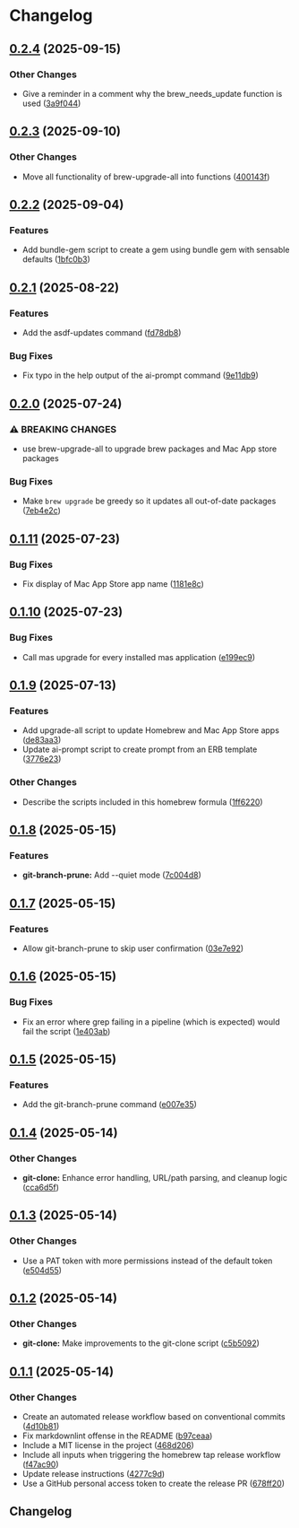 # Changelog

## [0.2.4](https://github.com/jcouball/scripts/compare/v0.2.3...v0.2.4) (2025-09-15)


### Other Changes

* Give a reminder in a comment why the brew_needs_update function is used ([3a9f044](https://github.com/jcouball/scripts/commit/3a9f0442986ccf3ccb877f32d107b50497080950))

## [0.2.3](https://github.com/jcouball/scripts/compare/v0.2.2...v0.2.3) (2025-09-10)


### Other Changes

* Move all functionality of brew-upgrade-all into functions ([400143f](https://github.com/jcouball/scripts/commit/400143fe98069b9d476f323478e3673280bedb93))

## [0.2.2](https://github.com/jcouball/scripts/compare/v0.2.1...v0.2.2) (2025-09-04)


### Features

* Add bundle-gem script to create a gem using bundle gem with sensable defaults ([1bfc0b3](https://github.com/jcouball/scripts/commit/1bfc0b30518da9f44ac0edc3976a8c87cd1350c1))

## [0.2.1](https://github.com/jcouball/scripts/compare/v0.2.0...v0.2.1) (2025-08-22)


### Features

* Add the asdf-updates command ([fd78db8](https://github.com/jcouball/scripts/commit/fd78db817b0b094ef9eec69c5a5b98f135ac744e))


### Bug Fixes

* Fix typo in the help output of the ai-prompt command ([9e11db9](https://github.com/jcouball/scripts/commit/9e11db9105ad2b4534b0946cc58087d0c43a5433))

## [0.2.0](https://github.com/jcouball/scripts/compare/v0.1.11...v0.2.0) (2025-07-24)


### ⚠ BREAKING CHANGES

* use brew-upgrade-all to upgrade brew packages and Mac App store packages

### Bug Fixes

* Make `brew upgrade` be greedy so it updates all out-of-date packages ([7eb4e2c](https://github.com/jcouball/scripts/commit/7eb4e2c2fbe32e231abc223fd054a5c867e5956d))

## [0.1.11](https://github.com/jcouball/scripts/compare/v0.1.10...v0.1.11) (2025-07-23)


### Bug Fixes

* Fix display of Mac App Store app name ([1181e8c](https://github.com/jcouball/scripts/commit/1181e8c0cec3cf3e5ea707091dae6270e2f20a12))

## [0.1.10](https://github.com/jcouball/scripts/compare/v0.1.9...v0.1.10) (2025-07-23)


### Bug Fixes

* Call mas upgrade for every installed mas application ([e199ec9](https://github.com/jcouball/scripts/commit/e199ec9aa00d1933a64bc1dcf4ad412262ddceb2))

## [0.1.9](https://github.com/jcouball/scripts/compare/v0.1.8...v0.1.9) (2025-07-13)


### Features

* Add upgrade-all script to update Homebrew and Mac App Store apps ([de83aa3](https://github.com/jcouball/scripts/commit/de83aa3820baa3dffa6fad62c4fbaf5826da1576))
* Update ai-prompt script to create prompt from an ERB template ([3776e23](https://github.com/jcouball/scripts/commit/3776e23b512a62e8567eb90a23d1089aedce8c16))


### Other Changes

* Describe the scripts included in this homebrew formula ([1ff6220](https://github.com/jcouball/scripts/commit/1ff6220cf681615fc203dfd0c0ed9336a4c06b15))

## [0.1.8](https://github.com/jcouball/scripts/compare/v0.1.7...v0.1.8) (2025-05-15)


### Features

* **git-branch-prune:** Add --quiet mode ([7c004d8](https://github.com/jcouball/scripts/commit/7c004d84656bf593288319f81d80618762b79b8b))

## [0.1.7](https://github.com/jcouball/scripts/compare/v0.1.6...v0.1.7) (2025-05-15)


### Features

* Allow git-branch-prune to skip user confirmation ([03e7e92](https://github.com/jcouball/scripts/commit/03e7e9209d4d1c4ecca0b037535a72d797fee021))

## [0.1.6](https://github.com/jcouball/scripts/compare/v0.1.5...v0.1.6) (2025-05-15)


### Bug Fixes

* Fix an error where grep failing in a pipeline (which is expected) would fail the script ([1e403ab](https://github.com/jcouball/scripts/commit/1e403aba2f2ed2f05d6b3e1e046ac8c27f9f47c6))

## [0.1.5](https://github.com/jcouball/scripts/compare/v0.1.4...v0.1.5) (2025-05-15)


### Features

* Add the git-branch-prune command ([e007e35](https://github.com/jcouball/scripts/commit/e007e354e1544f0fea59048ba894e608104765bd))

## [0.1.4](https://github.com/jcouball/scripts/compare/v0.1.3...v0.1.4) (2025-05-14)


### Other Changes

* **git-clone:** Enhance error handling, URL/path parsing, and cleanup logic ([cca6d5f](https://github.com/jcouball/scripts/commit/cca6d5f26e7e64893bbd3101bee3f1980e60d66a))

## [0.1.3](https://github.com/jcouball/scripts/compare/v0.1.2...v0.1.3) (2025-05-14)


### Other Changes

* Use a PAT token with more permissions instead of the default token ([e504d55](https://github.com/jcouball/scripts/commit/e504d559e381f03ba517eb1f8bbe9d1b7b78b19c))

## [0.1.2](https://github.com/jcouball/scripts/compare/v0.1.1...v0.1.2) (2025-05-14)


### Other Changes

* **git-clone:** Make improvements to the git-clone script ([c5b5092](https://github.com/jcouball/scripts/commit/c5b50923a4d7b7e97edbc7d0f9724af9f4dc2e49))

## [0.1.1](https://github.com/jcouball/scripts/compare/v0.1.0...v0.1.1) (2025-05-14)


### Other Changes

* Create an automated release workflow based on conventional commits ([4d10b81](https://github.com/jcouball/scripts/commit/4d10b812c72baf75af7a0a9e6ef7c6724ef22cc1))
* Fix markdownlint offense in the README ([b97ceaa](https://github.com/jcouball/scripts/commit/b97ceaa1f68b4c3e94446bec64657bf9b758c714))
* Include a MIT license in the project ([468d206](https://github.com/jcouball/scripts/commit/468d206df7f115b5b7d05fe130273fd4f71994ca))
* Include all inputs when triggering the homebrew tap release workflow ([f47ac90](https://github.com/jcouball/scripts/commit/f47ac90d8d53dc0725171c67347aa46312d8ebc1))
* Update release instructions ([4277c9d](https://github.com/jcouball/scripts/commit/4277c9d2a0eb513fc6504424fc2548643c37d0e2))
* Use a GitHub personal access token to create the release PR ([678ff20](https://github.com/jcouball/scripts/commit/678ff20a1e4f1141216baf6a7c1b4439114cabe0))

## Changelog
